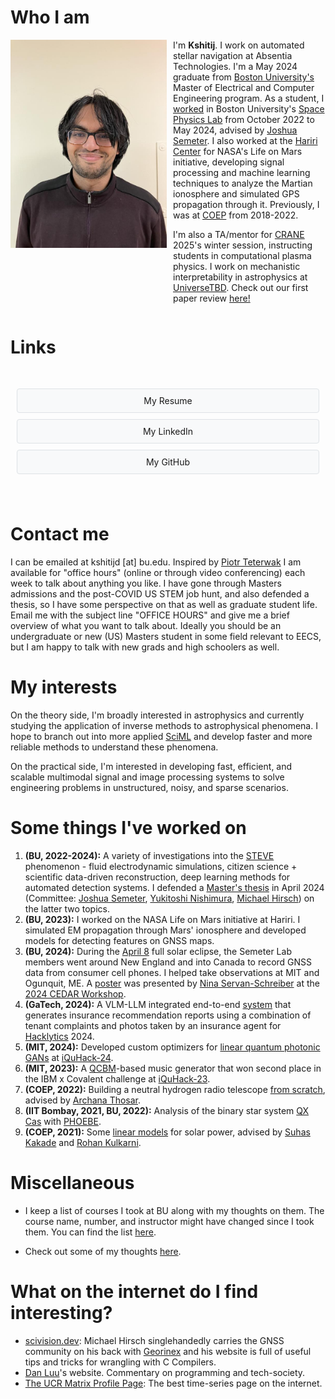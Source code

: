 # Who I am

<div style="display: flex; flex-direction: column; align-items: flex-start;">
    <div style="display: flex; align-items: flex-start;">
        <img src="images/profilepic.jpg" width="250px" style="margin-right: 10px;"/>
        <div>
            I'm <b>Kshitij</b>. I work on automated stellar navigation at Absentia Technologies. I'm a May 2024 graduate from <a href="https://bu.edu">Boston University's</a> Master of Electrical and Computer Engineering program. As a student, I <a href="#STEVE-BU-work" title="Find out more here!">worked</a> in Boston University's <a href="https://heaviside.bu.edu">Space Physics Lab</a> from October 2022 to May 2024, advised by <a href="https://bu.edu/end/profile/joshua-semeter/">Joshua Semeter</a>. I also worked at the <a href="https://www.bu.edu/hic/">Hariri Center</a> for NASA's Life on Mars initiative, developing signal processing and machine learning techniques to analyze the Martian ionosphere and simulated GPS propagation through it. Previously, I was at <a href="https://www.coeptech.ac.in">COEP</a> from 2018-2022.
            <p>
            I'm also a TA/mentor for <a href="https://cranephysics.org">CRANE</a> 2025's winter session, instructing students in computational plasma physics. I work on mechanistic interpretability in astrophysics at <a href="https://universetbd.org/">UniverseTBD</a>. Check out our first paper review <a href="https://www.youtube.com/watch?v=ZVO513Z8Uu0">here!</a>
            </p>
        </div>
    </div>
</div>



# Links
<div style="display: flex; flex-wrap: wrap; padding: 20px 0;">
    <div style="flex: 1; margin: 10px; min-width: 200px;">
        <a href="https://drive.google.com/file/d/1QBzycK0e1pdhY1aLNKCAkj8vWWlRAC2m/view?usp=sharing" style="display: block; padding: 10px; margin-bottom: 10px; text-decoration: none; background-color: #f8f9fa; text-align: center; border: 1px solid #dee2e6; border-radius: 4px; transition: background-color 0.3s ease;">
            My Resume
        </a>
        <a href="https://linkedin.com/in/kshitij-duraphe" style="display: block; padding: 10px; margin-bottom: 10px; text-decoration: none; background-color: #f8f9fa; text-align: center; border: 1px solid #dee2e6; border-radius: 4px; transition: background-color 0.3s ease;">
            My LinkedIn
        </a>
        <a href="https://github.com/ksd3" style="display: block; padding: 10px; margin-bottom: 10px; text-decoration: none; background-color: #f8f9fa; text-align: center; border: 1px solid #dee2e6; border-radius: 4px; transition: background-color 0.3s ease;">
            My GitHub
        </a>
    </div>
</div>

# Contact me
I can be emailed at kshitijd [at] bu.edu. Inspired by [Piotr Teterwak](https://cs-people.bu.edu/piotrt/) I am available for "office hours" (online or through video conferencing) each week to talk about anything you like. I have gone through Masters admissions and the post-COVID US STEM job hunt, and also defended a thesis, so I have some perspective on that as well as graduate student life. Email me with the subject line "OFFICE HOURS" and give me a brief overview of what you want to talk about. Ideally you should be an undergraduate or new (US) Masters student in some field relevant to EECS, but I am happy to talk with new grads and high schoolers as well.

# My interests

On the theory side, I'm broadly interested in astrophysics and currently studying the application of inverse methods to astrophysical phenomena. I hope to branch out into more applied [SciML](https://sciml.ai/) and develop faster and more reliable methods to understand these phenomena.

On the practical side, I'm interested in developing fast, efficient, and scalable multimodal signal and image processing systems to solve engineering problems in unstructured, noisy, and sparse scenarios. 


# Some things I've worked on

1. **(BU, 2022-2024):** A variety of investigations into the [STEVE](https://en.wikipedia.org/wiki/STEVE) phenomenon - fluid electrodynamic simulations, citizen science + scientific data-driven reconstruction, deep learning methods for automated detection systems. I defended a [Master's thesis](https://open.bu.edu/handle/2144/48878) in April 2024 (Committee: [Joshua Semeter](https://www.bu.edu/eng/profile/joshua-semeter/), [Yukitoshi Nishimura](https://www.bu.edu/eng/profile/toshi-nishimura/), [Michael Hirsch](https://www.bu.edu/eng/profile/michael-hirsch/)) on the latter two topics.
1. **(BU, 2023):** I worked on the NASA Life on Mars initiative at Hariri. I simulated EM propagation through Mars' ionosphere and developed models for detecting features on GNSS maps.
1. **(BU, 2024):** During the [April 8](https://en.wikipedia.org/wiki/Solar_eclipse_of_April_8,_2024) full solar eclipse, the Semeter Lab members went around New England and into Canada to record GNSS data from consumer cell phones. I helped take observations at MIT and Ogunquit, ME. A [poster](https://cedarscience.org/sites/default/files/2024-posters/IRRI-8-Nina-ServanSchreiber.pdf) was presented by [Nina Servan-Schreiber](https://www.linkedin.com/in/nina-servan-schreiber-68834321b) at the [2024 CEDAR Workshop](https://cedarscience.org/2024-workshop).
2. **(GaTech, 2024):** A VLM-LLM integrated end-to-end [system](https://github.com/ksd3/updatedWeb) that generates insurance recommendation reports using a combination of tenant complaints and photos taken by an insurance agent for [Hacklytics](https://hacklytics.io) 2024.
3. **(MIT, 2024):** Developed custom optimizers for [linear quantum photonic GANs](https://github.com/ksd3/biqermicefrommars) at [iQuHack-24](https://www.iquise.mit.edu/iQuHACK/2024-02-02).
4. **(MIT, 2023):** A [QCBM](https://github.com/ksd3/BeatQraft)-based music generator that won second place in the IBM x Covalent challenge at [iQuHack-23](https://www.iquise.mit.edu/iQuHACK/2023-01-27).
5. **(COEP, 2022):** Building a neutral hydrogen radio telescope [from scratch](https://github.com/ksd3/radio-telescope), advised by [Archana Thosar](https://www.coeptech.ac.in/faculty/prof-archana-g-thosar/).
6. **(IIT Bombay, 2021, BU, 2022):** Analysis of the binary star system [QX Cas](https://simbad.u-strasbg.fr/simbad/sim-id?Ident=V*%20QX%20Cas) with [PHOEBE](https://phoebe-project.org).
7. **(COEP, 2021):** Some [linear models](https://github.com/ksd3/radio-telescope) for solar power, advised by [Suhas Kakade](https://www.linkedin.com/in/suhas-kakade-a6691721/?originalSubdomain=in) and [Rohan Kulkarni](https://in.linkedin.com/in/rohan-kulkarni-35951566).

# Miscellaneous

- I keep a list of courses I took at BU along with my thoughts on them. The course name, number, and instructor might have changed since I took them. You can find the list [here](./courses.md).

- Check out some of my thoughts [here](./writing.md).

# What on the internet do I find interesting?

- [scivision.dev](https://scivision.dev): Michael Hirsch singlehandedly carries the GNSS community on his back with [Georinex](https://github.com/geospace-code/georinex/) and his website is full of useful tips and tricks for wrangling with C Compilers.
- [Dan Luu](https://danluu.com)'s website. Commentary on programming and tech-society.
- [The UCR Matrix Profile Page](https://www.cs.ucr.edu/%7Eeamonn/MatrixProfile.html): The best time-series page on the internet.
